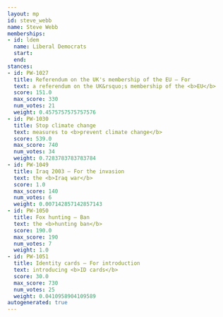 ```yaml
---
layout: mp
id: steve_webb
name: Steve Webb
memberships:
- id: ldem
  name: Liberal Democrats
  start: 
  end: 
stances:
- id: PW-1027
  title: Referendum on the UK's membership of the EU — For
  text: a referendum on the UK&rsquo;s membership of the <b>EU</b>
  score: 151.0
  max_score: 330
  num_votes: 21
  weight: 0.4575757575757576
- id: PW-1030
  title: Stop climate change
  text: measures to <b>prevent climate change</b>
  score: 539.0
  max_score: 740
  num_votes: 34
  weight: 0.7283783783783784
- id: PW-1049
  title: Iraq 2003 — For the invasion
  text: the <b>Iraq war</b>
  score: 1.0
  max_score: 140
  num_votes: 6
  weight: 0.007142857142857143
- id: PW-1050
  title: Fox hunting — Ban
  text: the <b>hunting ban</b>
  score: 190.0
  max_score: 190
  num_votes: 7
  weight: 1.0
- id: PW-1051
  title: Identity cards — For introduction
  text: introducing <b>ID cards</b>
  score: 30.0
  max_score: 730
  num_votes: 25
  weight: 0.0410958904109589
autogenerated: true
---
```

